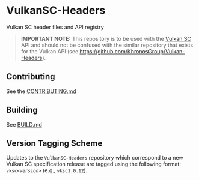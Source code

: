 # VulkanSC-Headers

Vulkan SC header files and API registry

> **IMPORTANT NOTE:** This repository is to be used with the [Vulkan SC](https://www.khronos.org/vulkansc/) API and should not be confused with the similar repository that exists for the Vulkan API (see https://github.com/KhronosGroup/Vulkan-Headers).

## Contributing

See the [CONTRIBUTING.md](CONTRIBUTING.md)

## Building

See [BUILD.md](BUILD.md)

## Version Tagging Scheme

Updates to the `VulkanSC-Headers` repository which correspond to a new Vulkan
SC specification release are tagged using the following format:
`vksc<`_`version`_`>` (e.g., `vksc1.0.12`).
